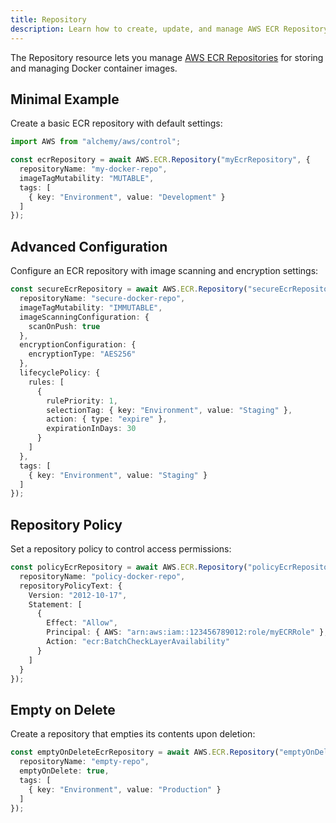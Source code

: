```yaml
---
title: Repository
description: Learn how to create, update, and manage AWS ECR Repositorys using Alchemy Cloud Control.
---
```


The Repository resource lets you manage [AWS ECR Repositories](https://docs.aws.amazon.com/ecr/latest/userguide/) for storing and managing Docker container images.

## Minimal Example

Create a basic ECR repository with default settings:

```ts
import AWS from "alchemy/aws/control";

const ecrRepository = await AWS.ECR.Repository("myEcrRepository", {
  repositoryName: "my-docker-repo",
  imageTagMutability: "MUTABLE",
  tags: [
    { key: "Environment", value: "Development" }
  ]
});
```

## Advanced Configuration

Configure an ECR repository with image scanning and encryption settings:

```ts
const secureEcrRepository = await AWS.ECR.Repository("secureEcrRepository", {
  repositoryName: "secure-docker-repo",
  imageTagMutability: "IMMUTABLE",
  imageScanningConfiguration: {
    scanOnPush: true
  },
  encryptionConfiguration: {
    encryptionType: "AES256"
  },
  lifecyclePolicy: {
    rules: [
      {
        rulePriority: 1,
        selectionTag: { key: "Environment", value: "Staging" },
        action: { type: "expire" },
        expirationInDays: 30
      }
    ]
  },
  tags: [
    { key: "Environment", value: "Staging" }
  ]
});
```

## Repository Policy

Set a repository policy to control access permissions:

```ts
const policyEcrRepository = await AWS.ECR.Repository("policyEcrRepository", {
  repositoryName: "policy-docker-repo",
  repositoryPolicyText: {
    Version: "2012-10-17",
    Statement: [
      {
        Effect: "Allow",
        Principal: { AWS: "arn:aws:iam::123456789012:role/myECRRole" },
        Action: "ecr:BatchCheckLayerAvailability"
      }
    ]
  }
});
```

## Empty on Delete

Create a repository that empties its contents upon deletion:

```ts
const emptyOnDeleteEcrRepository = await AWS.ECR.Repository("emptyOnDeleteEcrRepository", {
  repositoryName: "empty-repo",
  emptyOnDelete: true,
  tags: [
    { key: "Environment", value: "Production" }
  ]
});
```